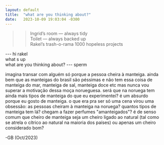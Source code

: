 ```yaml
---
layout: default
title:  "what are you thinking about?"
date:   2023-10-09 19:03:04 -0300
---
```

  
>> Ingrid’s room — always tidy  
>> Toilet — always backed up  
>> Rakel’s trash-o-rama 1000 hopeless projects  
  
--- hi rakel  
  what s up  
  what are you thinking about?
--- sperm 
   
imagina transar com alguém só porque a pessoa cheira à manteiga. ainda bem que as manteigas do brasil são péssimas e não tem essa coisa de manteiga do mar, manteiga de sal, manteiga doce etc mas nunca vou superar a motivação dessa moça norueguesa. será que na noruega tem ainda mais tipos de manteiga do que eu experimentei? é um absurdo porque eu gosto de manteiga. o que era pra ser só uma cena virou uma obsessão: as pessoas cheiram à manteiga na noruega? quantos tipos de manteiga tem lá? chegam a fazer perfumes "amanteigados"? é de senso comum que cheiro de manteiga seja um cheiro ligado ao natural (tal como se atrela o cítrico ao natural na maioria dos países) ou apenas um cheiro considerado bom?
  
-GB (Oct/2023)
